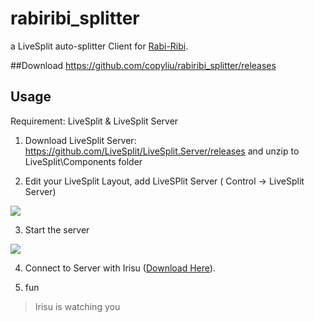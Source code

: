 rabiribi_splitter
=========

a LiveSplit auto-splitter Client for [Rabi-Ribi](http://store.steampowered.com/app/400910/).

##Download
https://github.com/copyliu/rabiribi_splitter/releases

## Usage

Requirement: LiveSplit & LiveSplit Server

1. Download LiveSplit Server: https://github.com/LiveSplit/LiveSplit.Server/releases 
and unzip to LiveSplit\Components folder

2. Edit your LiveSplit Layout, add LiveSPlit Server ( Control -> LiveSplit Server)

  ![](https://puu.sh/si2vC/3ba6a1b0f8.png)

3. Start the server

  ![](https://puu.sh/si2xn/2e70684da7.png)

4. Connect to Server with Irisu ([Download Here](https://github.com/copyliu/rabiribi_splitter/releases)).

5. fun


> Irisu is watching you